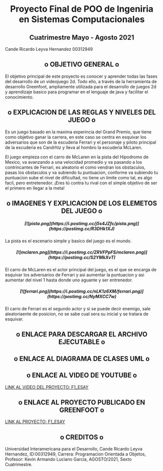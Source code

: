 
<h1 align='center'>Proyecto Final de POO de Ingeniria en Sistemas Computacionales </h1>

<h2 align='center'>Cuatrimestre Mayo - Agosto 2021 </h2>

Cande Ricardo Leyva Hernandez 00312949

<h2 align='center'>o OBJETIVO GENERAL o</h2>
El objetivo principal de este proyecto es conocer y aprender todas las fases del desarrollo
de un videojuego 2d. Todo ello, a través de la herramienta de desarrollo Greenfoot, ampliamente utilizada 
para el desarrollo de juegos 2d y aprendizaje basico para programar en el lenguaje de java y facilitar el conocimiento.

<h2 align='center'>o EXPLICACION DE LAS REGLAS Y NIVELES DEL JUEGO o</h2>
Es un juego basado en la maxima experincia del Grand Premio, que tiene como objetivo ganar la carrera, en este caso se centra en esquivar los adversarios que son de la escuderia Ferrari y el personaje y piloto principal de la escuderia es Candrhiz y lleva al hombro la escuderia McLaren.

El juego empieza con el carro de McLaren en la pista del Hipodromo de Mexico, va avanzando a una velocidad promedio y va pasando a los contrincantes de Ferrari, es aleatorio el como vendran los obstaculos, pasas los obstaculos y va subiendo tu puntuacion, conforme va subiendo tu puntuacion sube el nivel de dificultad, no tiene un limite como tal, es algo facil, pero entretenedor. ¡Eres tú contra tu rival con el simple objetivo de ser el primero en llegar a la meta!

<h2 align='center'>o IMAGENES Y EXPLICACION DE LOS ELEMETOS DEL JUEGO o</h2>
<h5 align='center'>[![pista.png](https://i.postimg.cc/j5s4JZfc/pista.png)](https://postimg.cc/R3DHk1XJ)</h5>

La pista es el escenario simple y basico del juego es el mundo.

<h5 align='center'>[![mclaren.png](https://i.postimg.cc/ZRVFPpFS/mclaren.png)](https://postimg.cc/S2YMkXvT)</h5>

El carro de McLaren es el actor principal del juego, es el que se encarga de esquivar los adversarios de Ferrari y asi aumentar la puntuacion y asi aumentar del nivel 1 hasta donde uno aguante y ser entrenedor.

<h5 align='center'>[![ferrari.png](https://i.postimg.cc/nLK1z6XM/ferrari.png)](https://postimg.cc/NyMXCC7w)</h5>

El carro de Ferrari es el segundo actor y si se puede decir enemigo, sale aleatoriaente de posicion, no se sabe cual sera su inicial y se tratara de esquivar.

<h2 align='center'>o ENLACE PARA DESCARGAR EL ARCHIVO EJECUTABLE o</h2>


<h2 align='center'>o ENLACE AL DIAGRAMA DE CLASES UML o</h2>


<h2 align='center'>o ENLACE AL VIDEO DE YOUTUBE o</h2>
<a href="https://youtu.be/RlfgqXQ_tKk">LINK AL VIDEO DEL PROYECTO: F1_ESAY</a>

<h2 align='center'>o ENLACE AL PROYECTO PUBLICADO EN GREENFOOT o</h2>
<a href="https://www.greenfoot.org/scenarios/28391">LINK AL PROYECTO: F1_ESAY</a>


<h2 align='center'>o CREDITOS o</h2>
Universidad Interamericana para el Desarrollo,
Cande Ricardo Leyva Hernandez, ID:00312949,
Carrera: Programacion Orientada a Objetos,
Profesor: Kevin Armando Luciano Garcia,
AGOSTO/2021,
Sexto Cuatrimestre.
